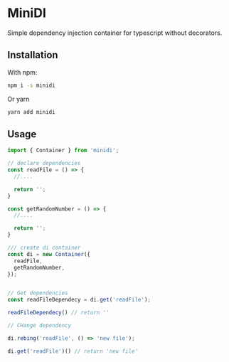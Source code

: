 # MiniDI

Simple dependency injection container for typescript without decorators.

## Installation

With npm:
```bash
npm i -s minidi
```

Or yarn
```bash
yarn add minidi
```

## Usage

```typescript
import { Container } from 'minidi';

// declare dependencies 
const readFile = () => {
  //....

  return '';
}

const getRandomNumber = () => {
  //....

  return '';
}

/// create di container
const di = new Container({
  readFile,
  getRandomNumber,
});


// Get dependencies
const readFileDependecy = di.get('readFile');

readFileDependecy() // return ''

// CHange dependency

di.rebing('readFile', () => 'new file');

di.get('readFile')() // return 'new file'

```

